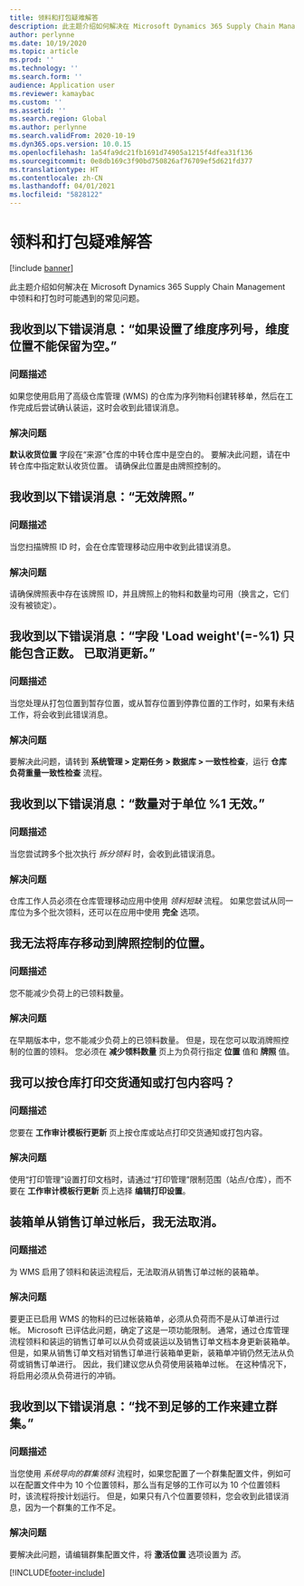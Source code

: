 ```yaml
---
title: 领料和打包疑难解答
description: 此主题介绍如何解决在 Microsoft Dynamics 365 Supply Chain Management 中领料和打包时可能遇到的常见问题。
author: perlynne
ms.date: 10/19/2020
ms.topic: article
ms.prod: ''
ms.technology: ''
ms.search.form: ''
audience: Application user
ms.reviewer: kamaybac
ms.custom: ''
ms.assetid: ''
ms.search.region: Global
ms.author: perlynne
ms.search.validFrom: 2020-10-19
ms.dyn365.ops.version: 10.0.15
ms.openlocfilehash: 1a54fa9dc21fb1691d74905a1215f4dfea31f136
ms.sourcegitcommit: 0e8db169c3f90bd750826af76709ef5d621fd377
ms.translationtype: HT
ms.contentlocale: zh-CN
ms.lasthandoff: 04/01/2021
ms.locfileid: "5828122"
---
```

# <a name="troubleshoot-picking-and-packing"></a>领料和打包疑难解答

[!include [banner](../includes/banner.md)]

此主题介绍如何解决在 Microsoft Dynamics 365 Supply Chain Management 中领料和打包时可能遇到的常见问题。

## <a name="i-receive-the-following-error-message-dimension-location-cant-be-left-blank-if-dimension-serial-number-is-set"></a>我收到以下错误消息：“如果设置了维度序列号，维度位置不能保留为空。”

### <a name="issue-description"></a>问题描述

如果您使用启用了高级仓库管理 (WMS) 的仓库为序列物料创建转移单，然后在工作完成后尝试确认装运，这时会收到此错误消息。

### <a name="issue-resolution"></a>解决问题

**默认收货位置** 字段在“来源”仓库的中转仓库中是空白的。 要解决此问题，请在中转仓库中指定默认收货位置。 请确保此位置是由牌照控制的。

## <a name="i-receive-the-following-error-message-invalid-license-plate"></a>我收到以下错误消息：“无效牌照。”

### <a name="issue-description"></a>问题描述

当您扫描牌照 ID 时，会在仓库管理移动应用中收到此错误消息。

### <a name="issue-resolution"></a>解决问题

请确保牌照表中存在该牌照 ID，并且牌照上的物料和数量均可用（换言之，它们没有被锁定）。

## <a name="i-receive-the-following-error-message-field-load-weight-1-can-only-contain-positive-numbers-update-has-been-canceled"></a>我收到以下错误消息：“字段 'Load weight'(=-%1) 只能包含正数。 已取消更新。”

### <a name="issue-description"></a>问题描述

当您处理从打包位置到暂存位置，或从暂存位置到停靠位置的工作时，如果有未结工作，将会收到此错误消息。

### <a name="issue-resolution"></a>解决问题

要解决此问题，请转到 **系统管理 \> 定期任务 \> 数据库 \> 一致性检查**，运行 **仓库负荷重量一致性检查** 流程。

## <a name="i-receive-the-following-error-message-the-quantity-is-not-valid-for-unit-1"></a>我收到以下错误消息：“数量对于单位 %1 无效。”

### <a name="issue-description"></a>问题描述

当您尝试跨多个批次执行 *拆分领料* 时，会收到此错误消息。

### <a name="issue-resolution"></a>解决问题

仓库工作人员必须在仓库管理移动应用中使用 *领料短缺* 流程。 如果您尝试从同一库位为多个批次领料，还可以在应用中使用 **完全** 选项。

## <a name="i-cant-move-inventory-to-a-location-that-is-license-platecontrolled"></a>我无法将库存移动到牌照控制的位置。

### <a name="issue-description"></a>问题描述

您不能减少负荷上的已领料数量。

### <a name="issue-resolution"></a>解决问题

在早期版本中，您不能减少负荷上的已领料数量。 但是，现在您可以取消牌照控制的位置的领料。 您必须在 **减少领料数量** 页上为负荷行指定 **位置** 值和 **牌照** 值。

## <a name="can-i-print-a-delivery-note-or-packing-content-by-warehouse"></a>我可以按仓库打印交货通知或打包内容吗？

### <a name="issue-description"></a>问题描述

您要在 **工作审计模板行更新** 页上按仓库或站点打印交货通知或打包内容。

### <a name="issue-resolution"></a>解决问题

使用“打印管理”设置打印文档时，请通过“打印管理”限制范围（站点/仓库），而不要在 **工作审计模板行更新** 页上选择 **编辑打印设置**。

## <a name="i-cant-cancel-a-packing-slip-after-its-posted-from-a-sales-order"></a>装箱单从销售订单过帐后，我无法取消。

### <a name="issue-description"></a>问题描述

为 WMS 启用了领料和装运流程后，无法取消从销售订单过帐的装箱单。

### <a name="issue-resolution"></a>解决问题

要更正已启用 WMS 的物料的已过帐装箱单，必须从负荷而不是从订单进行过帐。 Microsoft 已评估此问题，确定了这是一项功能限制。 通常，通过仓库管理流程领料和装运的销售订单可以从负荷或装运以及销售订单文档本身更新装箱单。 但是，如果从销售订单文档对销售订单进行装箱单更新，装箱单冲销仍然无法从负荷或销售订单进行。 因此，我们建议您从负荷使用装箱单过帐。 在这种情况下，将启用必须从负荷进行的冲销。

## <a name="i-receive-the-following-error-message-not-enough-work-can-be-found-for-cluster"></a>我收到以下错误消息：“找不到足够的工作来建立群集。”

### <a name="issue-description"></a>问题描述

当您使用 *系统导向的群集领料* 流程时，如果您配置了一个群集配置文件，例如可以在配置文件中为 10 个位置领料，那么当有足够的工作可以为 10 个位置领料时，该流程将按计划运行。 但是，如果只有八个位置要领料，您会收到此错误消息，因为一个群集的工作不足。

### <a name="issue-resolution"></a>解决问题

要解决此问题，请编辑群集配置文件，将 **激活位置** 选项设置为 *否*。


[!INCLUDE[footer-include](../../includes/footer-banner.md)]